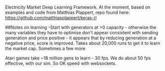 Electricity Market Deep Learning Framework.
At the moment, based on examples and code from Matthias Plappert, repo found here: https://github.com/matthiasplappert/keras-rl


##Notes on learning
-Start with generators at >0 capacity - otherwise the many variables they have to optimise don't appear consistent with sending generation and price positive - it appears that by reducing generation at a negative price, score is improved.
Takes about 20,000 runs to get it to learn the market cap. Sometimes a few more

Atari games take ~18 million gens to learn - 30 fps. We do about 50 fps effective, with our sim. So OK speed with websockets.